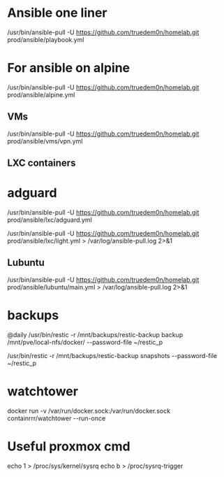 
# Ansible one liner
/usr/bin/ansible-pull -U https://github.com/truedem0n/homelab.git prod/ansible/playbook.yml

# For ansible on alpine
/usr/bin/ansible-pull -U https://github.com/truedem0n/homelab.git prod/ansible/alpine.yml

## VMs
/usr/bin/ansible-pull -U https://github.com/truedem0n/homelab.git prod/ansible/vms/vpn.yml


## LXC containers

# adguard
/usr/bin/ansible-pull -U https://github.com/truedem0n/homelab.git prod/ansible/lxc/adguard.yml

/usr/bin/ansible-pull -U https://github.com/truedem0n/homelab.git prod/ansible/lxc/light.yml > /var/log/ansible-pull.log 2>&1

## Lubuntu
/usr/bin/ansible-pull -U https://github.com/truedem0n/homelab.git prod/ansible/lubuntu/main.yml > /var/log/ansible-pull.log 2>&1


# backups
@daily /usr/bin/restic -r /mnt/backups/restic-backup backup /mnt/pve/local-nfs/docker/ --password-file ~/restic_p

/usr/bin/restic -r /mnt/backups/restic-backup snapshots --password-file ~/restic_p


# watchtower
docker run -v /var/run/docker.sock:/var/run/docker.sock containrrr/watchtower --run-once

# Useful proxmox cmd
echo 1 > /proc/sys/kernel/sysrq
echo b > /proc/sysrq-trigger